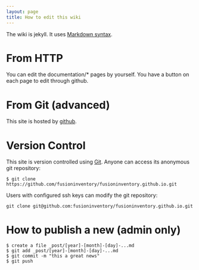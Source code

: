 ```yaml
---
layout: page
title: How to edit this wiki
---
```


The wiki is jekyll. It uses [Markdown syntax](http://daringfireball.net/projects/markdown/syntax).

# From HTTP

You can edit the documentation/* pages by yourself.
You have a button on each page to edit through github.

# From Git (advanced)

This site is hosted by [github](https://github.com/fusioninventory/fusioninventory.github.io).

# Version Control

This site is version controlled using [Git](http://git-scm.com/). Anyone can access its anonymous git repository:

    $ git clone https://github.com/fusioninventory/fusioninventory.github.io.git

Users with configured ssh keys can modify the git repository:

    git clone git@github.com:fusioninventory/fusioninventory.github.io.git

# How to publish a new (admin only)

    $ create a file _post/[year]-[month]-[day]-...md
    $ git add _post/[year]-[month]-[day]-...md
    $ git commit -m "this a great news"
    $ git push
